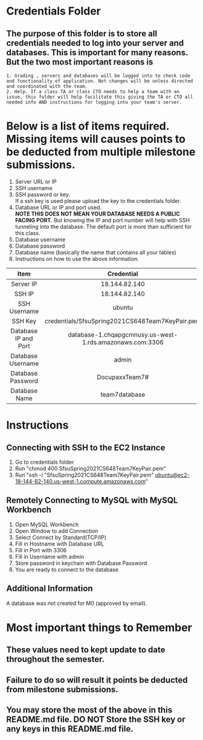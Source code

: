 # Credentials Folder

## The purpose of this folder is to store all credentials needed to log into your server and databases. This is important for many reasons. But the two most important reasons is
    1. Grading , servers and databases will be logged into to check code and functionality of application. Not changes will be unless directed and coordinated with the team.
    2. Help. If a class TA or class CTO needs to help a team with an issue, this folder will help facilitate this giving the TA or CTO all needed info AND instructions for logging into your team's server. 


# Below is a list of items required. Missing items will causes points to be deducted from multiple milestone submissions.

1. Server URL or IP
2. SSH username
3. SSH password or key.
    <br> If a ssh key is used please upload the key to the credentials folder.
4. Database URL or IP and port used.
    <br><strong> NOTE THIS DOES NOT MEAN YOUR DATABASE NEEDS A PUBLIC FACING PORT.</strong> But knowing the IP and port number will help with SSH tunneling into the database. The default port is more than sufficient for this class.
5. Database username
6. Database password
7. Database name (basically the name that contains all your tables)
8. Instructions on how to use the above information.
                                                                         
|   Item                   |      Credential                                                  |
| :-----------------------:| :---------------------------------------------------------------:|
| Server IP                |  18.144.82.140                                                   |
| SSH IP                   |  18.144.82.140                                                   |
| SSH Username             |  ubuntu                                                          |
| SSH Key                  |  credentials/SfsuSpring2021CS648Team7KeyPair.pem                 |
| Database IP and Port     |  database-1.chqapgcmnusy.us-west-1.rds.amazonaws.com:3306        |
| Database Username        |  admin                                                           |
| Database Password        |  DocupaxxTeam7#                                                  |
| Database Name            |  team7database                                                   |

# Instructions

## Connecting with SSH to the EC2 Instance

1) Go to credentials folder
2) Run "chmod 400 SfsuSpring2021CS648Team7KeyPair.pem"
3) Run "ssh -i "SfsuSpring2021CS648Team7KeyPair.pem" ubuntu@ec2-18-144-82-140.us-west-1.compute.amazonaws.com"

## Remotely Connecting to MySQL with MySQL Workbench

1)  Open MySQL Workbench
2)  Open Window to add Connection
3)  Select Connect by Standard(TCP/IP)
4)  Fill in Hostname with Database URL
5)  Fill in Port with 3306
6)  Fill in Username with admin
7)  Store password in keychain with Database Password
8)  You are ready to connect to the database

## Additional Information

A database was not created for M0 (approved by email).

# Most important things to Remember
## These values need to kept update to date throughout the semester. <br>
## <strong>Failure to do so will result it points be deducted from milestone submissions.</strong><br>
## You may store the most of the above in this README.md file. DO NOT Store the SSH key or any keys in this README.md file.
